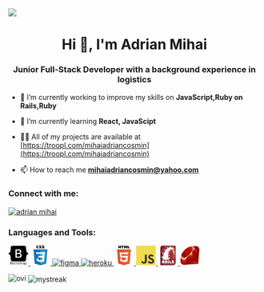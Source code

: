 <img align="center" src="https://github-profile-trophy.vercel.app/?username=Cos87M&theme=fresh&no-bg=true" />

<h1 align="center">Hi 👋, I'm Adrian Mihai</h1>
<h3 align="center">Junior Full-Stack Developer with a background experience in logistics</h3>

- 🔭 I’m currently working to improve my skills on **JavaScript,Ruby on Rails,Ruby**

- 🌱 I’m currently learning **React, JavaScipt**

- 👨‍💻 All of my projects are available at [https://troopl.com/mihaiadriancosmin](https://troopl.com/mihaiadriancosmin)

- 📫 How to reach me **mihaiadriancosmin@yahoo.com**

<h3 align="left">Connect with me:</h3>
<p align="left">
<a href="https://www.linkedin.com/in/adrian-mihai-a5406555/" target="blank"><img align="center" src="https://raw.githubusercontent.com/rahuldkjain/github-profile-readme-generator/master/src/images/icons/Social/linked-in-alt.svg" alt="adrian mihai" height="30" width="40" /></a>
</p>

<h3 align="left">Languages and Tools:</h3>
<p align="left"> <a href="https://getbootstrap.com" target="_blank" rel="noreferrer"> <img src="https://raw.githubusercontent.com/devicons/devicon/master/icons/bootstrap/bootstrap-plain-wordmark.svg" alt="bootstrap" width="40" height="40"/> </a> <a href="https://www.w3schools.com/css/" target="_blank" rel="noreferrer"> <img src="https://raw.githubusercontent.com/devicons/devicon/master/icons/css3/css3-original-wordmark.svg" alt="css3" width="40" height="40"/> </a> <a href="https://www.figma.com/" target="_blank" rel="noreferrer"> <img src="https://www.vectorlogo.zone/logos/figma/figma-icon.svg" alt="figma" width="40" height="40"/> </a> <a href="https://heroku.com" target="_blank" rel="noreferrer"> <img src="https://www.vectorlogo.zone/logos/heroku/heroku-icon.svg" alt="heroku" width="40" height="40"/> </a> <a href="https://www.w3.org/html/" target="_blank" rel="noreferrer"> <img src="https://raw.githubusercontent.com/devicons/devicon/master/icons/html5/html5-original-wordmark.svg" alt="html5" width="40" height="40"/> </a> <a href="https://developer.mozilla.org/en-US/docs/Web/JavaScript" target="_blank" rel="noreferrer"> <img src="https://raw.githubusercontent.com/devicons/devicon/master/icons/javascript/javascript-original.svg" alt="javascript" width="40" height="40"/> </a> <a href="https://rubyonrails.org" target="_blank" rel="noreferrer"> <img src="https://raw.githubusercontent.com/devicons/devicon/master/icons/rails/rails-original-wordmark.svg" alt="rails" width="40" height="40"/> </a> <a href="https://www.ruby-lang.org/en/" target="_blank" rel="noreferrer"> <img src="https://raw.githubusercontent.com/devicons/devicon/master/icons/ruby/ruby-original.svg" alt="ruby" width="40" height="40"/> </a> </p>

<img src="https://github-readme-stats.vercel.app/api/top-langs?username=Cos87M&show_icons=true&locale=en&layout=compact&theme=chartreuse-darklight" alt="ovi" />

<img align="center" src="https://github-readme-streak-stats.herokuapp.com/?user=Cos87M&theme=tokyonight-light" alt="mystreak"/>
